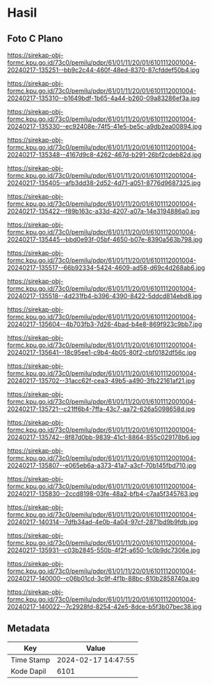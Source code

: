 # Hasil

## Foto C Plano

https://sirekap-obj-formc.kpu.go.id/73c0/pemilu/pdpr/61/01/11/20/01/6101112001004-20240217-135251--bb9c2c44-460f-48ed-8370-87cfddef50b4.jpg

https://sirekap-obj-formc.kpu.go.id/73c0/pemilu/pdpr/61/01/11/20/01/6101112001004-20240217-135310--b1649bdf-1b65-4a44-b260-09a83286ef3a.jpg

https://sirekap-obj-formc.kpu.go.id/73c0/pemilu/pdpr/61/01/11/20/01/6101112001004-20240217-135330--ec92408e-74f5-41e5-be5c-a9db2ea00894.jpg

https://sirekap-obj-formc.kpu.go.id/73c0/pemilu/pdpr/61/01/11/20/01/6101112001004-20240217-135348--4167d9c8-4262-467d-b291-26bf2cdeb82d.jpg

https://sirekap-obj-formc.kpu.go.id/73c0/pemilu/pdpr/61/01/11/20/01/6101112001004-20240217-135405--afb3dd38-2d52-4d71-a051-8776d9687325.jpg

https://sirekap-obj-formc.kpu.go.id/73c0/pemilu/pdpr/61/01/11/20/01/6101112001004-20240217-135422--f89b163c-a33d-4207-a07a-14e3194886a0.jpg

https://sirekap-obj-formc.kpu.go.id/73c0/pemilu/pdpr/61/01/11/20/01/6101112001004-20240217-135445--bbd0e93f-05bf-4650-b07e-8390a563b798.jpg

https://sirekap-obj-formc.kpu.go.id/73c0/pemilu/pdpr/61/01/11/20/01/6101112001004-20240217-135517--66b92334-5424-4609-ad58-d69c4d268ab6.jpg

https://sirekap-obj-formc.kpu.go.id/73c0/pemilu/pdpr/61/01/11/20/01/6101112001004-20240217-135518--4d231fb4-b396-4390-8422-5ddcd814ebd8.jpg

https://sirekap-obj-formc.kpu.go.id/73c0/pemilu/pdpr/61/01/11/20/01/6101112001004-20240217-135604--4b703fb3-7d26-4bad-b4e8-869f923c9bb7.jpg

https://sirekap-obj-formc.kpu.go.id/73c0/pemilu/pdpr/61/01/11/20/01/6101112001004-20240217-135641--18c95ee1-c9b4-4b05-80f2-cbf0182df56c.jpg

https://sirekap-obj-formc.kpu.go.id/73c0/pemilu/pdpr/61/01/11/20/01/6101112001004-20240217-135702--31acc62f-cea3-49b5-a490-3fb22161af21.jpg

https://sirekap-obj-formc.kpu.go.id/73c0/pemilu/pdpr/61/01/11/20/01/6101112001004-20240217-135721--c21ff6b4-7ffa-43c7-aa72-626a5098658d.jpg

https://sirekap-obj-formc.kpu.go.id/73c0/pemilu/pdpr/61/01/11/20/01/6101112001004-20240217-135742--8f87d0bb-9839-41c1-8864-855c029178b6.jpg

https://sirekap-obj-formc.kpu.go.id/73c0/pemilu/pdpr/61/01/11/20/01/6101112001004-20240217-135807--e065eb6a-a373-41a7-a3cf-70b145fbd710.jpg

https://sirekap-obj-formc.kpu.go.id/73c0/pemilu/pdpr/61/01/11/20/01/6101112001004-20240217-135830--2ccd8198-03fe-48a2-bfb4-c7aa5f345763.jpg

https://sirekap-obj-formc.kpu.go.id/73c0/pemilu/pdpr/61/01/11/20/01/6101112001004-20240217-140314--7dfb34ad-4e0b-4a04-97cf-2871bd9b9fdb.jpg

https://sirekap-obj-formc.kpu.go.id/73c0/pemilu/pdpr/61/01/11/20/01/6101112001004-20240217-135931--c03b2845-550b-4f2f-a650-1c0b9dc7306e.jpg

https://sirekap-obj-formc.kpu.go.id/73c0/pemilu/pdpr/61/01/11/20/01/6101112001004-20240217-140000--c06b01cd-3c9f-4f1b-88bc-810b2858740a.jpg

https://sirekap-obj-formc.kpu.go.id/73c0/pemilu/pdpr/61/01/11/20/01/6101112001004-20240217-140022--7c2928fd-8254-42e5-8dce-b5f3b07bec38.jpg


## Metadata

| Key        | Value               |
| ---------- | ------------------- |
| Time Stamp | 2024-02-17 14:47:55 |
| Kode Dapil | 6101                |



